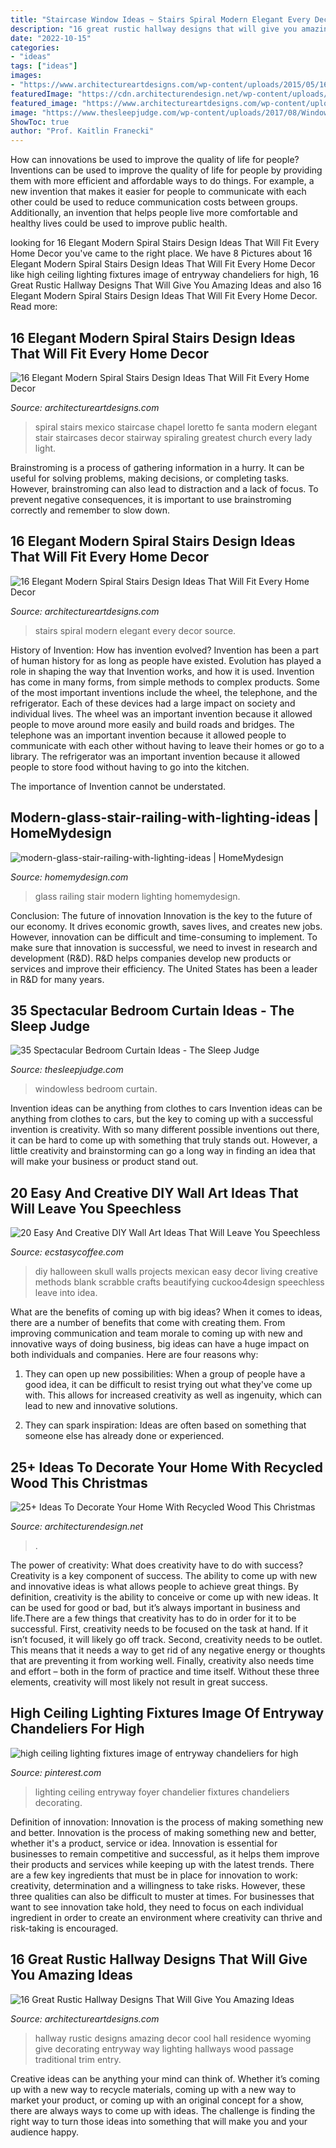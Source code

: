 ```yaml
---
title: "Staircase Window Ideas ~ Stairs Spiral Modern Elegant Every Decor Source"
description: "16 great rustic hallway designs that will give you amazing ideas"
date: "2022-10-15"
categories:
- "ideas"
tags: ["ideas"]
images:
- "https://www.architectureartdesigns.com/wp-content/uploads/2015/05/16-Great-Rustic-Hallway-Designs-That-Will-Give-You-Amazing-Ideas-12-630x945.jpg"
featuredImage: "https://cdn.architecturendesign.net/wp-content/uploads/2015/12/AD-Ideas-To-Decorate-Your-Home-With-Recycled-Wood-This-02.jpg"
featured_image: "https://www.architectureartdesigns.com/wp-content/uploads/2015/01/33.jpg"
image: "https://www.thesleepjudge.com/wp-content/uploads/2017/08/Windowless.jpg"
ShowToc: true
author: "Prof. Kaitlin Franecki"
---
```



How can innovations be used to improve the quality of life for people?
Inventions can be used to improve the quality of life for people by providing them with more efficient and affordable ways to do things. For example, a new invention that makes it easier for people to communicate with each other could be used to reduce communication costs between groups. Additionally, an invention that helps people live more comfortable and healthy lives could be used to improve public health.

	

		
looking for 16 Elegant Modern Spiral Stairs Design Ideas That Will Fit Every Home Decor you've came to the right place. We have 8 Pictures about 16 Elegant Modern Spiral Stairs Design Ideas That Will Fit Every Home Decor like high ceiling lighting fixtures image of entryway chandeliers for high, 16 Great Rustic Hallway Designs That Will Give You Amazing Ideas and also 16 Elegant Modern Spiral Stairs Design Ideas That Will Fit Every Home Decor. Read more:
		
    
## 16 Elegant Modern Spiral Stairs Design Ideas That Will Fit Every Home Decor

<img loading=lazy src="https://www.architectureartdesigns.com/wp-content/uploads/2015/01/53.jpg" onerror="this.onerror=null;this.src='https://tse3.mm.bing.net/th?id=OIP.xkFKz0tgp8rcf7IzVk4aXwHaKT&amp;pid=15.1';" alt="16 Elegant Modern Spiral Stairs Design Ideas That Will Fit Every Home Decor">

_Source: architectureartdesigns.com_

>spiral stairs mexico staircase chapel loretto fe santa modern elegant stair staircases decor stairway spiraling greatest church every lady light. 

	

Brainstroming is a process of gathering information in a hurry. It can be useful for solving problems, making decisions, or completing tasks. However, brainstroming can also lead to distraction and a lack of focus. To prevent negative consequences, it is important to use brainstroming correctly and remember to slow down.

    
## 16 Elegant Modern Spiral Stairs Design Ideas That Will Fit Every Home Decor

<img loading=lazy src="https://www.architectureartdesigns.com/wp-content/uploads/2015/01/33.jpg" onerror="this.onerror=null;this.src='https://tse1.mm.bing.net/th?id=OIP.Ipb8OLIVFsZFv116UePFcQHaJA&amp;pid=15.1';" alt="16 Elegant Modern Spiral Stairs Design Ideas That Will Fit Every Home Decor">

_Source: architectureartdesigns.com_

>stairs spiral modern elegant every decor source. 

	

History of Invention: How has invention evolved?
Invention has been a part of human history for as long as people have existed. Evolution has played a role in shaping the way that Invention works, and how it is used. Invention has come in many forms, from simple methods to complex products. 
Some of the most important inventions include the wheel, the telephone, and the refrigerator. Each of these devices had a large impact on society and individual lives. The wheel was an important invention because it allowed people to move around more easily and build roads and bridges. The telephone was an important invention because it allowed people to communicate with each other without having to leave their homes or go to a library. The refrigerator was an important invention because it allowed people to store food without having to go into the kitchen. 

The importance of Invention cannot be understated.

    
## Modern-glass-stair-railing-with-lighting-ideas | HomeMydesign

<img loading=lazy src="https://homemydesign.com/wp-content/uploads/2017/08/modern-glass-stair-railing-with-lighting-ideas.jpg" onerror="this.onerror=null;this.src='https://tse3.mm.bing.net/th?id=OIP.pltJnP1kADANZlB4nRmL2wHaLG&amp;pid=15.1';" alt="modern-glass-stair-railing-with-lighting-ideas | HomeMydesign">

_Source: homemydesign.com_

>glass railing stair modern lighting homemydesign. 

	

Conclusion: The future of innovation
Innovation is the key to the future of our economy. It drives economic growth, saves lives, and creates new jobs. However, innovation can be difficult and time-consuming to implement. To make sure that innovation is successful, we need to invest in research and development (R&D). R&D helps companies develop new products or services and improve their efficiency.
The United States has been a leader in R&D for many years.

    
## 35 Spectacular Bedroom Curtain Ideas - The Sleep Judge

<img loading=lazy src="https://www.thesleepjudge.com/wp-content/uploads/2017/08/Windowless.jpg" onerror="this.onerror=null;this.src='https://tse1.mm.bing.net/th?id=OIP.ty0t1gygHwpGg0kguIgDLAHaLH&amp;pid=15.1';" alt="35 Spectacular Bedroom Curtain Ideas - The Sleep Judge">

_Source: thesleepjudge.com_

>windowless bedroom curtain. 

	

Invention ideas can be anything from clothes to cars
Invention ideas can be anything from clothes to cars, but the key to coming up with a successful invention is creativity. With so many different possible inventions out there, it can be hard to come up with something that truly stands out. However, a little creativity and brainstorming can go a long way in finding an idea that will make your business or product stand out.

    
## 20 Easy And Creative DIY Wall Art Ideas That Will Leave You Speechless

<img loading=lazy src="https://i0.wp.com/www.ecstasycoffee.com/wp-content/uploads/2016/09/DIY-skull-wall-art.jpg" onerror="this.onerror=null;this.src='https://tse3.mm.bing.net/th?id=OIP.PFbWMQtR5nAiCjZckOa2YgHaLD&amp;pid=15.1';" alt="20 Easy And Creative DIY Wall Art Ideas That Will Leave You Speechless">

_Source: ecstasycoffee.com_

>diy halloween skull walls projects mexican easy decor living creative methods blank scrabble crafts beautifying cuckoo4design speechless leave into idea. 

	

What are the benefits of coming up with big ideas?
When it comes to ideas, there are a number of benefits that come with creating them. From improving communication and team morale to coming up with new and innovative ways of doing business, big ideas can have a huge impact on both individuals and companies. Here are four reasons why: 
1. They can open up new possibilities: When a group of people have a good idea, it can be difficult to resist trying out what they've come up with. This allows for increased creativity as well as ingenuity, which can lead to new and innovative solutions. 

2. They can spark inspiration: Ideas are often based on something that someone else has already done or experienced.

    
## 25+ Ideas To Decorate Your Home With Recycled Wood This Christmas

<img loading=lazy src="https://cdn.architecturendesign.net/wp-content/uploads/2015/12/AD-Ideas-To-Decorate-Your-Home-With-Recycled-Wood-This-02.jpg" onerror="this.onerror=null;this.src='https://tse3.mm.bing.net/th?id=OIP.oRYbCq6wh6aS-Dx9hv2pIQHaJ4&amp;pid=15.1';" alt="25+ Ideas To Decorate Your Home With Recycled Wood This Christmas">

_Source: architecturendesign.net_

>. 

	

The power of creativity: What does creativity have to do with success?
Creativity is a key component of success. The ability to come up with new and innovative ideas is what allows people to achieve great things. By definition, creativity is the ability to conceive or come up with new ideas. It can be used for good or bad, but it’s always important in business and life.There are a few things that creativity has to do in order for it to be successful. First, creativity needs to be focused on the task at hand. If it isn’t focused, it will likely go off track. Second, creativity needs to be outlet. This means that it needs a way to get rid of any negative energy or thoughts that are preventing it from working well. Finally, creativity also needs time and effort – both in the form of practice and time itself. Without these three elements, creativity will most likely not result in great success.

    
## High Ceiling Lighting Fixtures Image Of Entryway Chandeliers For High

<img loading=lazy src="https://i.pinimg.com/736x/8d/7e/df/8d7edf3dbb23149ada44725cf4c073f7--high-ceiling-lighting-entryway-chandelier.jpg" onerror="this.onerror=null;this.src='https://tse4.mm.bing.net/th?id=OIP.gDdE00lyn1ZBMbz5eXwiVgHaJ3&amp;pid=15.1';" alt="high ceiling lighting fixtures image of entryway chandeliers for high">

_Source: pinterest.com_

>lighting ceiling entryway foyer chandelier fixtures chandeliers decorating. 

	

Definition of innovation: Innovation is the process of making something new and better.
Innovation is the process of making something new and better, whether it's a product, service or idea. Innovation is essential for businesses to remain competitive and successful, as it helps them improve their products and services while keeping up with the latest trends.
There are a few key ingredients that must be in place for innovation to work: creativity, determination and a willingness to take risks. However, these three qualities can also be difficult to muster at times. For businesses that want to see innovation take hold, they need to focus on each individual ingredient in order to create an environment where creativity can thrive and risk-taking is encouraged.

    
## 16 Great Rustic Hallway Designs That Will Give You Amazing Ideas

<img loading=lazy src="https://www.architectureartdesigns.com/wp-content/uploads/2015/05/16-Great-Rustic-Hallway-Designs-That-Will-Give-You-Amazing-Ideas-12-630x945.jpg" onerror="this.onerror=null;this.src='https://tse1.mm.bing.net/th?id=OIP.akzpj3-md8_oFOzwcdWO0QHaLH&amp;pid=15.1';" alt="16 Great Rustic Hallway Designs That Will Give You Amazing Ideas">

_Source: architectureartdesigns.com_

>hallway rustic designs amazing decor cool hall residence wyoming give decorating entryway way lighting hallways wood passage traditional trim entry. 

	

Creative ideas can be anything your mind can think of. Whether it’s coming up with a new way to recycle materials, coming up with a new way to market your product, or coming up with an original concept for a show, there are always ways to come up with ideas. The challenge is finding the right way to turn those ideas into something that will make you and your audience happy.

